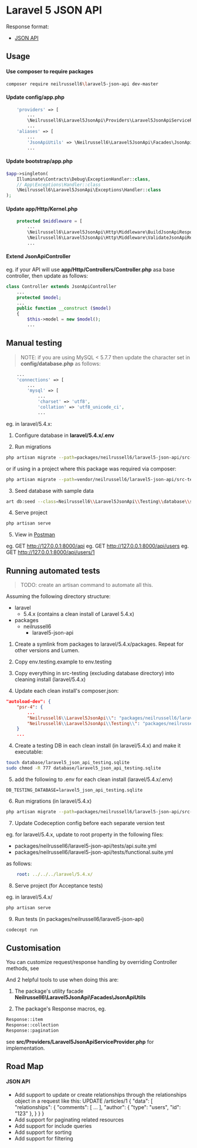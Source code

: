 Laravel 5 JSON API
==================

Response format:

* [JSON API](http://jsonapi.org/format/)

## Usage

#### Use composer to require packages

```bash
composer require neilrussell6\laravel5-json-api dev-master
```

#### Update config/app.php

```php
    'providers' => [
        ...
        \Neilrussell6\Laravel5JsonApi\Providers\Laravel5JsonApiServiceProvider::class,
        ...
    'aliases' => [
        ...
        'JsonApiUtils' => \Neilrussell6\Laravel5JsonApi\Facades\JsonApiUtils::class
        ...
```

#### Update bootstrap/app.php

```php
$app->singleton(
    Illuminate\Contracts\Debug\ExceptionHandler::class,
    // App\Exceptions\Handler::class
    \Neilrussell6\Laravel5JsonApi\Exceptions\Handler::class
);
```

#### Update app/Http/Kernel.php

```php
    protected $middleware = [
        ...
        \Neilrussell6\Laravel5JsonApi\Http\Middleware\BuildJsonApiResponse::class,
        \Neilrussell6\Laravel5JsonApi\Http\Middleware\ValidateJsonApiRequest::class,
        ...
```

#### Extend JsonApiController

eg. if your API will use **app/Http/Controllers/Controller.php** asa base controller, then update as follows:

```php
class Controller extends JsonApiController
    ...
    protected $model;
    ...
    public function __construct ($model)
    {
        $this->model = new $model();
        ...
```

## Manual testing

> NOTE: if you are using MySQL < 5.7.7 then update the character set in **config/database.php** as follows:

```php
    ...
    'connections' => [
        ...
        'mysql' => [
            ...
            'charset' => 'utf8',
            'collation' => 'utf8_unicode_ci',
            ...
```

eg. in laravel/5.4.x:

1) Configure database in **laravel/5.4.x/.env**

2) Run migrations

```bash
php artisan migrate --path=packages/neilrussell6/laravel5-json-api/src-testing/database/migrations
```

or if using in a project where this package was required via composer:

```bash
php artisan migrate --path=vendor/neilrussell6/laravel5-json-api/src-testing/database/migrations
```

3) Seed database with sample data

```bash
art db:seed --class=Neilrussell6\\Laravel5JsonApi\\Testing\\database\\seeds\\DatabaseSeeder
```

4) Serve project

```bash
php artisan serve
```

5) View in [Postman](https://chrome.google.com/webstore/detail/postman/fhbjgbiflinjbdggehcddcbncdddomop?hl=en)

eg. GET http://127.0.0.1:8000/api
eg. GET http://127.0.0.1:8000/api/users
eg. GET http://127.0.0.1:8000/api/users/1

## Running automated tests
      
> TODO: create an artisan command to automate all this.

Assuming the following directory structure:

 * laravel
    * 5.4.x (contains a clean install of Laravel 5.4.x)
 * packages
    * neilrussell6
        * laravel5-json-api

1) Create a symlink from packages to  laravel/5.4.x/packages.
   Repeat for other versions and Lumen.

2) Copy env.testing.example to env.testing

3) Copy everything in src-testing (excluding database directory) into cleaning install (laravel/5.4.x)

4) Update each clean install's composer.json:

```json
"autoload-dev": {
    "psr-4": {
        ...
        "Neilrussell6\\Laravel5JsonApi\\": "packages/neilrussell6/laravel5-json-api/src/",
        "Neilrussell6\\Laravel5JsonApi\\Testing\\": "packages/neilrussell6/laravel5-json-api/src-testing/"
    }
    ...
```

4) Create a testing DB in each clean install (in laravel/5.4.x) and make it executable:

```bash
touch database/laravel5_json_api_testing.sqlite
sudo chmod -R 777 database/laravel5_json_api_testing.sqlite
```

5) add the following to .env for each clean install (laravel/5.4.x/.env)

```
DB_TESTING_DATABASE=laravel5_json_api_testing.sqlite
```

6) Run migrations (in laravel/5.4.x)

```bash
php artisan migrate --path=packages/neilrussell6/laravel5-json-api/src-testing/database/migrations --database=sqlite_testing
```

7) Update Codeception config before each separate version test

eg. for laravel/5.4.x, update to root property in the following files:

* packages/neilrussell6/laravel5-json-api/tests/api.suite.yml
* packages/neilrussell6/laravel5-json-api/tests/functional.suite.yml

as follows:

```yml
    root: ../../../laravel/5.4.x/
```

8) Serve project (for Acceptance tests)

eg. in laravel/5.4.x/

```bash
php artisan serve
```

9) Run tests (in packages/neilrussell6/laravel5-json-api)

```bash
codecept run
```

## Customisation

You can customize request/response handling by overriding Controller methods, see

And 2 helpful tools to use when doing this are:

1) The package's utility facade **Neilrussell6\Laravel5JsonApi\Facades\JsonApiUtils**

2) The package's Response macros, eg.

```php
Response::item
Response::collection
Response::pagination
```

see **src/Providers/Laravel5JsonApiServiceProvider.php** for implementation.

## Road Map

#### JSON API

* Add support to update or create relationships through the relationships object in a request like this:
  UPDATE /articles/1
  {
    "data": [
      "relationships": {
        "comments": [ ... ],
        "author": { "type": "users", "id": "123" },
      }
    }
  }  
* Add support for paginating related resources
* Add support for include queries
* Add support for sorting
* Add support for filtering